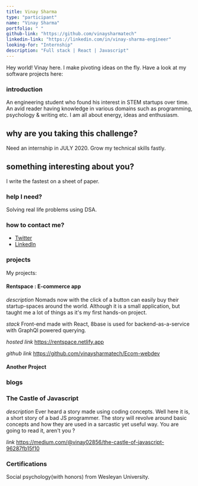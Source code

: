 ```yaml
---
title: Vinay Sharma
type: "participant"
name: "Vinay Sharma"
portfolio: " "
github-link: "https://github.com/vinaysharmatech"
linkedin-link: "https://linkedin.com/in/vinay-sharma-engineer"
looking-for: "Internship"
description: "Full stack | React | Javascript"
---
```


Hey world! Vinay here. I make pivoting ideas on the fly. Have a look at my software projects here:

### introduction
An engineering student who found his interest in STEM startups over time. An avid reader having knowledge in various domains such as programming, psychology & writing etc. I am all about energy, ideas and enthusiasm.

## why are you taking this challenge?

Need an internship in JULY 2020.
Grow my technical skills fastly.

## something interesting about you?

I write the fastest on a sheet of paper.

### help I need?

Solving real life problems using DSA.

### how to contact me?

- [Twitter](https://twitter.com/thevinayysharma)
- [LinkedIn](https://linkedin.com/in/vinay-sharma-engineer)

### projects

My projects:

#### Rentspace : E-commerce app

_description_ Nomads now with the click of a button can easily buy their startup-spaces around the world. Although it is a small application, but taught me a lot of things as it's my first hands-on project.

_stack_ Front-end made with React, 8base is used for backend-as-a-service with GraphQl powered querying.

_hosted link_ https://rentspace.netlify.app

_github link_ https://github.com/vinaysharmatech/Ecom-webdev

#### Another Project




### blogs

### The Castle of Javascript

 _description_ Ever heard a story made using coding concepts. Well here it is, a short story of a bad JS programmer. The story will revolve around basic concepts and how they are used in a sarcastic yet useful way. You are going to read it, aren't you ?

 _link_ https://medium.com/@vinay02856/the-castle-of-javascript-96287fb15f10

 ### Certifications

 Social psychology(with honors) from Wesleyan University.



